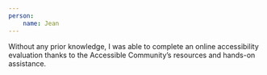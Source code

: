 ```yaml
---
person:
    name: Jean
---
```


Without any prior knowledge, I was able to complete an online accessibility evaluation thanks to the Accessible Community’s resources and hands-on assistance.
